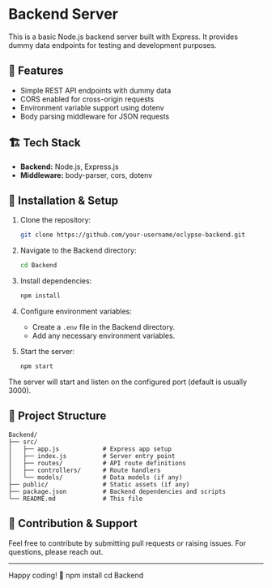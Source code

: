 # Backend Server

This is a basic Node.js backend server built with Express. It provides dummy data endpoints for testing and development purposes.

## 🚀 Features

- Simple REST API endpoints with dummy data
- CORS enabled for cross-origin requests
- Environment variable support using dotenv
- Body parsing middleware for JSON requests

## 🏗️ Tech Stack

- **Backend:** Node.js, Express.js
- **Middleware:** body-parser, cors, dotenv

## 🔧 Installation & Setup

1. Clone the repository:

   ```sh
   git clone https://github.com/your-username/eclypse-backend.git
   ```

2. Navigate to the Backend directory:

   ```sh
   cd Backend
   ```

3. Install dependencies:

   ```sh
   npm install
   ```

4. Configure environment variables:

   - Create a `.env` file in the Backend directory.
   - Add any necessary environment variables.

5. Start the server:

   ```sh
   npm start
   ```

The server will start and listen on the configured port (default is usually 3000).

## 📁 Project Structure

```
Backend/
├── src/
│   ├── app.js            # Express app setup
│   ├── index.js          # Server entry point
│   ├── routes/           # API route definitions
│   ├── controllers/      # Route handlers
│   └── models/           # Data models (if any)
├── public/               # Static assets (if any)
├── package.json          # Backend dependencies and scripts
└── README.md             # This file
```

## 📌 Contribution & Support

Feel free to contribute by submitting pull requests or raising issues. For questions, please reach out.

---
Happy coding! 🚀
   npm install
   cd Backend


   
